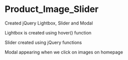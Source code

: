 # Product_Image_Slider

Created jQuery Lightbox, Slider and Modal

Lightbox is created using hover() function

Slider created using jQuery functions

Modal appearing when we click on images on homepage




